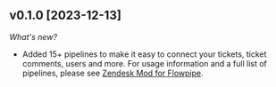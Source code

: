 ## v0.1.0 [2023-12-13]

_What's new?_

- Added 15+ pipelines to make it easy to connect your tickets, ticket comments, users and more. For usage information and a full list of pipelines, please see [Zendesk Mod for Flowpipe](https://hub.flowpipe.io/mods/turbot/zendesk).
